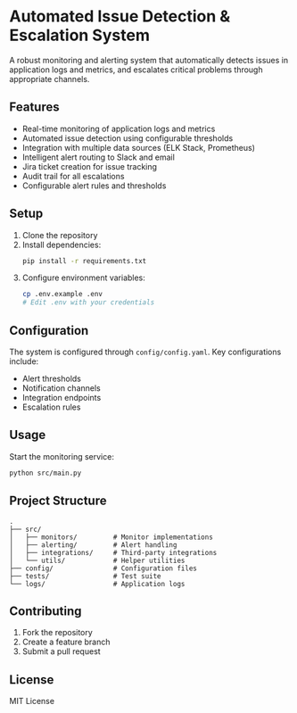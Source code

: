 # Automated Issue Detection & Escalation System

A robust monitoring and alerting system that automatically detects issues in application logs and metrics, and escalates critical problems through appropriate channels.

## Features

- Real-time monitoring of application logs and metrics
- Automated issue detection using configurable thresholds
- Integration with multiple data sources (ELK Stack, Prometheus)
- Intelligent alert routing to Slack and email
- Jira ticket creation for issue tracking
- Audit trail for all escalations
- Configurable alert rules and thresholds

## Setup

1. Clone the repository
2. Install dependencies:
   ```bash
   pip install -r requirements.txt
   ```
3. Configure environment variables:
   ```bash
   cp .env.example .env
   # Edit .env with your credentials
   ```

## Configuration

The system is configured through `config/config.yaml`. Key configurations include:
- Alert thresholds
- Notification channels
- Integration endpoints
- Escalation rules

## Usage

Start the monitoring service:
```bash
python src/main.py
```

## Project Structure

```
.
├── src/
│   ├── monitors/         # Monitor implementations
│   ├── alerting/         # Alert handling
│   ├── integrations/     # Third-party integrations
│   └── utils/            # Helper utilities
├── config/               # Configuration files
├── tests/                # Test suite
└── logs/                 # Application logs
```

## Contributing

1. Fork the repository
2. Create a feature branch
3. Submit a pull request

## License

MIT License 